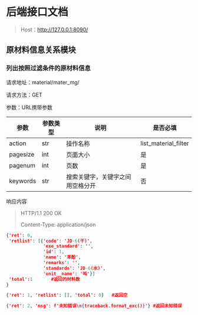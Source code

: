 # 后端接口文档

> Host：http://127.0.0.1:8090/

## 原材料信息关系模块

### 列出按照过滤条件的原材料信息

请求地址：material/mater_mg/

请求方法：GET

参数：URL携带参数

| 参数     | 参数类型 | 说明                             | 是否必填             |
| -------- | -------- | -------------------------------- | -------------------- |
| action   | str      | 操作名称                         | list_material_filter |
| pagesize | int      | 页面大小                         | 是                   |
| pagenum  | int      | 页数                             | 是                   |
| keywords | str      | 搜索关键字，关键字之间用空格分开 | 否                   |

响应内容

> HTTP/1.1 200 OK
>
> Content-Type: application/json

```json
{'ret': 0,
 'retlist': [{'code': 'JD-6(干)',
              'exe_standard': '',
              'id': 1,
              'name': '苯酚',
              'remarks': '',
              'standards': 'JD-6(水)',
              'unit__name': '吨'}]
 'total':1       #返回的材料数
}

{'ret': 1, 'retlist': [], 'total': 0}   #返回空

{'ret': 2, 'msg': f'未知错误\n{traceback.format_exc()}'} #返回未知错误
```


